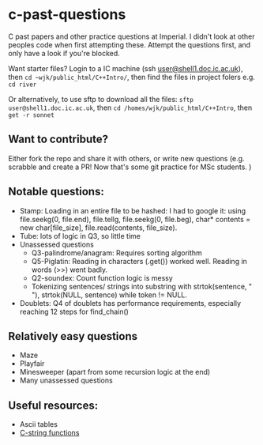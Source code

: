 # c-past-questions
C past papers and other practice questions at Imperial. I didn't look at other peoples code when first attempting these. Attempt the questions first, and only have a look if you're blocked.

Want starter files? Login to a IC machine (ssh user@shell1.doc.ic.ac.uk), then `cd ~wjk/public_html/C++Intro/`, then find the files in project folers e.g. `cd river`

Or alternatively, to use sftp to download all the files:
`sftp user@shell1.doc.ic.ac.uk`, then `cd /homes/wjk/public_html/C++Intro`, then `get -r sonnet`

## Want to contribute?
Either fork the repo and share it with others, or write new questions (e.g. scrabble and create a PR! Now that's some git practice for MSc students. )

## Notable questions:
- Stamp: Loading in an entire file to be hashed: I had to google it: using file.seekg(0, file.end), file.tellg, file.seekg(0, file.beg), char* contents = new char[file_size], file.read(contents, file_size). 
- Tube: lots of logic in Q3, so little time
- Unassessed questions
  - Q3-palindrome/anagram: Requires sorting algorithm
  - Q5-Piglatin: Reading in characters (.get()) worked well. Reading in words (>>) went badly.
  - Q2-soundex: Count function logic is messy
  - Tokenizing sentences/ strings into substring with strtok(sentence, " "), strtok(NULL, sentence) while token != NULL.
- Doublets: Q4 of doublets has performance requirements, especially reaching 12 steps for find_chain()

## Relatively easy questions
- Maze
- Playfair
- Minesweeper (apart from some recursion logic at the end)
- Many unassessed questions

## Useful resources:
- Ascii tables
- [C-string functions](https://fresh2refresh.com/c-programming/c-strings/c-strrev-function/)
